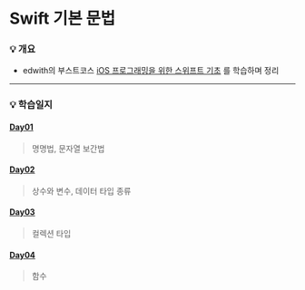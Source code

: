 # Swift 기본 문법
### :bulb: 개요
- edwith의 부스트코스 [iOS 프로그래밍을 위한 스위프트 기초](https://www.edwith.org/boostcamp_ios/joinLectures/38564)
를 학습하며 정리 
---
### :bulb: 학습일지
#### [Day01](./day01)
  > 명명법, 문자열 보간법  
#### [Day02](./day02)
  > 상수와 변수, 데이터 타입 종류  
#### [Day03](./day03)
  > 컬렉션 타입
#### [Day04](./day04)
  > 함수
